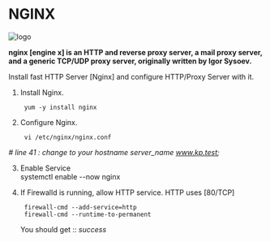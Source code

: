 # NGINX

![logo](https://blog.desdelinux.net/wp-content/uploads/2022/05/Nginx.jpg)

**nginx [engine x] is an HTTP and reverse proxy server, a mail proxy server, and a generic TCP/UDP proxy server, originally written by Igor Sysoev.**

Install fast HTTP Server [Nginx] and configure HTTP/Proxy Server with it.

1. Install Nginx.

        yum -y install nginx
    
2. Configure Nginx.

        vi /etc/nginx/nginx.conf 
    
  _# line 41 : change to your hostname
    server_name www.kp.test;_
    
3. Enable Service    
        systemctl enable --now nginx
    
4. If Firewalld is running, allow HTTP service. HTTP uses [80/TCP]

        firewall-cmd --add-service=http
        firewall-cmd --runtime-to-permanent
    
    You should get  :: _success_
    
